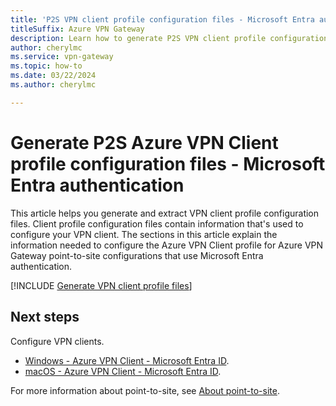 ```yaml
---
title: 'P2S VPN client profile configuration files - Microsoft Entra authentication'
titleSuffix: Azure VPN Gateway
description: Learn how to generate P2S VPN client profile configuration files for Microsoft Entra authentication.
author: cherylmc
ms.service: vpn-gateway
ms.topic: how-to
ms.date: 03/22/2024
ms.author: cherylmc

---
```

# Generate P2S Azure VPN Client profile configuration files - Microsoft Entra authentication

This article helps you generate and extract VPN client profile configuration files. Client profile configuration files contain information that's used to configure your VPN client. The sections in this article explain the information needed to configure the Azure VPN Client profile for Azure VPN Gateway point-to-site configurations that use Microsoft Entra authentication.

[!INCLUDE [Generate VPN client profile files](../../includes/vpn-gateway-p2s-vpn-client-profile-generate-entra.md)]

## Next steps

Configure VPN clients.

* [Windows - Azure VPN Client - Microsoft Entra ID](openvpn-azure-ad-client.md).
* [macOS - Azure VPN Client - Microsoft Entra ID](openvpn-azure-ad-client-mac.md).

For more information about point-to-site, see [About point-to-site](point-to-site-about.md).
